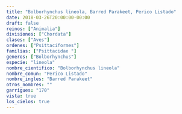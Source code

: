 ```yaml
---
title: "Bolborhynchus lineola, Barred Parakeet, Perico Listado"
date: 2018-03-26T20:00:00-00:00
draft: false
reinos: ["Animalia"]
divisiones: ["Chordata"]
clases: ["Aves"]
ordenes: ["Psittaciformes"]
familias: ["Psittacidae "]
generos: ["Bolborhynchus"]
especie: "lineola"
nombre_cientifico: "Bolborhynchus lineola"
nombre_comun: "Perico Listado"
nombre_ingles: "Barred Parakeet"
otros_nombres: ""
garrigues: "170"
vista: true
los_cielos: true
---
```

